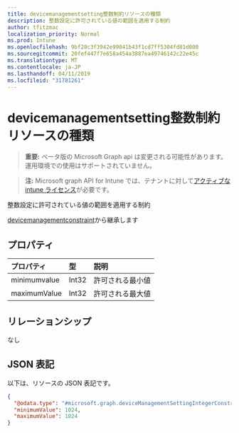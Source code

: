 ```yaml
---
title: devicemanagementsetting整数制約リソースの種類
description: 整数設定に許可されている値の範囲を適用する制約
author: tfitzmac
localization_priority: Normal
ms.prod: Intune
ms.openlocfilehash: 9bf28c3f3942e99841b43f1cd7ff5304fd81d800
ms.sourcegitcommit: 20fef447f7e658a454a3887ea49746142c22e45c
ms.translationtype: MT
ms.contentlocale: ja-JP
ms.lasthandoff: 04/11/2019
ms.locfileid: "31781261"
---
```

# <a name="devicemanagementsettingintegerconstraint-resource-type"></a>devicemanagementsetting整数制約リソースの種類

> **重要:** ベータ版の Microsoft Graph api は変更される可能性があります。運用環境での使用はサポートされていません。

> **注:** Microsoft graph API for Intune では、テナントに対して[アクティブな intune ライセンス](https://go.microsoft.com/fwlink/?linkid=839381)が必要です。

整数設定に許可されている値の範囲を適用する制約


[devicemanagementconstraint](../resources/intune-deviceintent-devicemanagementconstraint.md)から継承します

## <a name="properties"></a>プロパティ
|プロパティ|型|説明|
|:---|:---|:---|
|minimumvalue|Int32|許可される最小値|
|maximumValue|Int32|許可される最大値|

## <a name="relationships"></a>リレーションシップ
なし

## <a name="json-representation"></a>JSON 表記
以下は、リソースの JSON 表記です。
<!-- {
  "blockType": "resource",
  "@odata.type": "microsoft.graph.deviceManagementSettingIntegerConstraint"
}
-->
``` json
{
  "@odata.type": "#microsoft.graph.deviceManagementSettingIntegerConstraint",
  "minimumValue": 1024,
  "maximumValue": 1024
}
```





